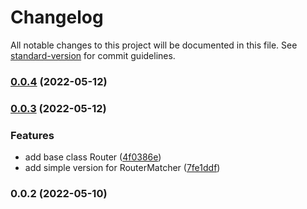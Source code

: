 # Changelog

All notable changes to this project will be documented in this file. See [standard-version](https://github.com/conventional-changelog/standard-version) for commit guidelines.

### [0.0.4](https://github.com/zolotyh/romka/compare/v0.0.3...v0.0.4) (2022-05-12)

### [0.0.3](https://github.com/zolotyh/romka/compare/v0.0.2...v0.0.3) (2022-05-12)

### Features

- add base class Router ([4f0386e](https://github.com/zolotyh/romka/commit/4f0386ef023bcd23c5567737c7b20f6dfb81ff27))
- add simple version for RouterMatcher ([7fe1ddf](https://github.com/zolotyh/romka/commit/7fe1ddfb860453e644a54979ec8e56898260d014))

### 0.0.2 (2022-05-10)
